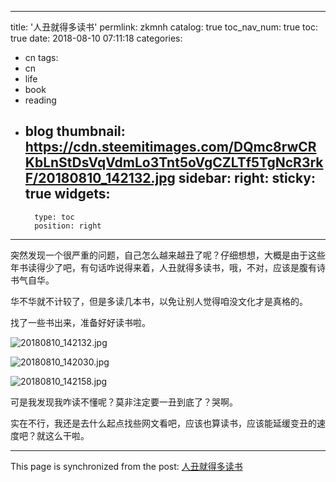 
---
title: '人丑就得多读书'
permlink: zkmnh
catalog: true
toc_nav_num: true
toc: true
date: 2018-08-10 07:11:18
categories:
- cn
tags:
- cn
- life
- book
- reading
- blog
thumbnail: https://cdn.steemitimages.com/DQmc8rwCRKbLnStDsVqVdmLo3Tnt5oVgCZLTf5TgNcR3rkF/20180810_142132.jpg
sidebar:
    right:
        sticky: true
widgets:
    -
        type: toc
        position: right
---


突然发现一个很严重的问题，自己怎么越来越丑了呢？仔细想想，大概是由于这些年书读得少了吧，有句话咋说得来着，人丑就得多读书，哦，不对，应该是腹有诗书气自华。

华不华就不计较了，但是多读几本书，以免让别人觉得咱没文化才是真格的。

找了一些书出来，准备好好读书啦。

![20180810_142132.jpg](https://cdn.steemitimages.com/DQmc8rwCRKbLnStDsVqVdmLo3Tnt5oVgCZLTf5TgNcR3rkF/20180810_142132.jpg)

![20180810_142030.jpg](https://cdn.steemitimages.com/DQmUvZTFDZciUrykfi2yUWq2Fpn1ZNMsLMzMBtjZn2bvc23/20180810_142030.jpg)

![20180810_142158.jpg](https://cdn.steemitimages.com/DQmeFaZWtu76UePudk7wUMdDGGPMMSpWFthMB73bns3Qjc6/20180810_142158.jpg)

可是我发现我咋读不懂呢？莫非注定要一丑到底了？哭啊。

实在不行，我还是去什么起点找些网文看吧，应该也算读书，应该能延缓变丑的速度吧？就这么干啦。

- - -

This page is synchronized from the post: [人丑就得多读书](https://steemit.com/@oflyhigh/zkmnh)
